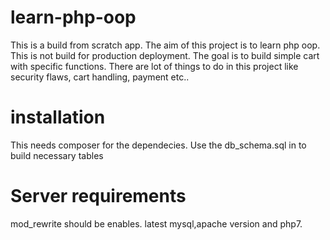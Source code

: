 # learn-php-oop
This is a build from scratch app. The aim of this project is to learn php oop. 
This is not build for production deployment.
The goal is to build simple cart with specific functions.
There are lot of things to do in this project like security flaws, cart handling, payment etc..

# installation
This needs composer for the dependecies.
Use the db_schema.sql in to build necessary tables

# Server requirements
mod_rewrite should be enables. latest mysql,apache version and php7.